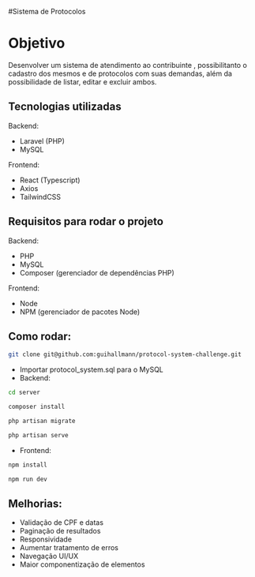 #Sistema de Protocolos

# Objetivo

Desenvolver um sistema de atendimento ao contribuinte , possibilitanto o cadastro dos mesmos e de protocolos com suas demandas, além da possibilidade de listar, editar e excluir ambos.

## Tecnologias utilizadas

Backend:

- Laravel (PHP)
- MySQL

Frontend:

- React (Typescript)
- Axios
- TailwindCSS

## Requisitos para rodar o projeto

Backend:

- PHP
- MySQL
- Composer (gerenciador de dependências PHP)

Frontend:

- Node
- NPM (gerenciador de pacotes Node)

## Como rodar:

```bash
git clone git@github.com:guihallmann/protocol-system-challenge.git
```

- Importar protocol_system.sql para o MySQL
- Backend:

```bash
cd server
```

```bash
composer install
```

```bash
php artisan migrate
```

```bash
php artisan serve
```

- Frontend:

```bash
npm install
```

```bash
npm run dev
```

## Melhorias:

- Validação de CPF e datas
- Paginação de resultados
- Responsividade
- Aumentar tratamento de erros
- Navegação UI/UX
- Maior componentização de elementos

